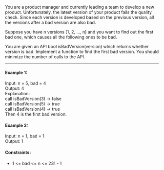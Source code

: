 You are a product manager and currently leading a team to develop a new product. Unfortunately, the latest version of your product fails the quality check. Since each version is developed based on the previous version, all the versions after a bad version are also bad.

Suppose you have n versions [1, 2, ..., n] and you want to find out the first bad one, which causes all the following ones to be bad.

You are given an API bool isBadVersion(version) which returns whether version is bad. Implement a function to find the first bad version. You should minimize the number of calls to the API.

___

#### Example 1:

Input: n = 5, bad = 4<br>
Output: 4<br>
Explanation:<br>
call isBadVersion(3) -> false<br>
call isBadVersion(5) -> true<br>
call isBadVersion(4) -> true<br>
Then 4 is the first bad version.<br>

#### Example 2:

Input: n = 1, bad = 1<br>
Output: 1

#### Constraints:

* 1 <= bad <= n <= 231 - 1